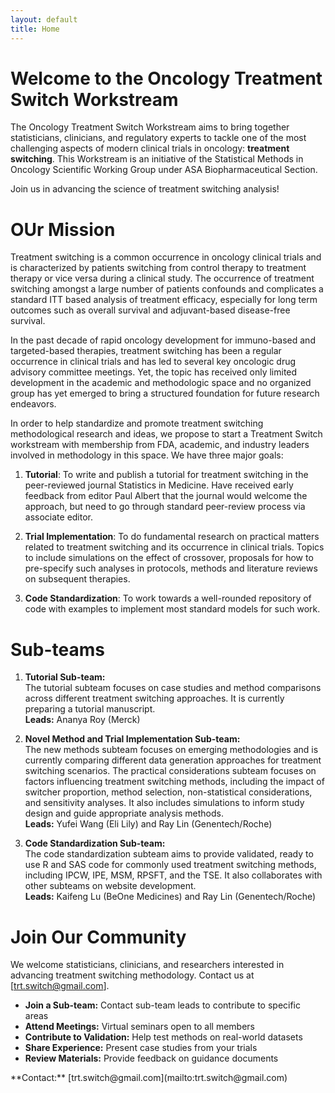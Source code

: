 ```yaml
---
layout: default
title: Home
---
```


# Welcome to the Oncology Treatment Switch Workstream

The Oncology Treatment Switch Workstream aims to bring together statisticians, clinicians, and regulatory experts to tackle one of the most challenging aspects of modern clinical trials in oncology: **treatment switching**. This Workstream is an initiative of the Statistical Methods in Oncology Scientific Working Group under ASA Biopharmaceutical Section.


<!--
When patients switch from their assigned treatment to another therapy (often due to disease progression or safety concerns), traditional intent-to-treat analyses may not provide the most relevant estimates of treatment efficacy. Our workstream develops, validates, and promotes statistical methods that can properly adjust for this switching while maintaining scientific rigor.

**Why This Matters:**
- Treatment switching is increasingly common in oncology trials
- Regulatory agencies need robust methods for evaluation
- Patients and clinicians need clear efficacy estimates
- Statistical community needs validated, accessible tools
-->

Join us in advancing the science of treatment switching analysis!

<!-- <button class="collapsible">📋 Objectives</button>
<div class="collapsible-content">
-->
# OUr Mission
  <p>Treatment switching is a common occurrence in oncology clinical trials and is characterized by patients switching from control therapy to treatment therapy or vice versa during a clinical study. The occurrence of treatment switching amongst a large number of patients confounds and complicates a standard ITT based analysis of treatment efficacy, especially for long term outcomes such as overall survival and adjuvant-based disease-free survival.</p>
  
  <p>In the past decade of rapid oncology development for immuno-based and targeted-based therapies, treatment switching has been a regular occurrence in clinical trials and has led to several key oncologic drug advisory committee meetings. Yet, the topic has received only limited development in the academic and methodologic space and no organized group has yet emerged to bring a structured foundation for future research endeavors.</p>
  
  <p>In order to help standardize and promote treatment switching methodological research and ideas, we propose to start a Treatment Switch workstream with membership from FDA, academic, and industry leaders involved in methodology in this space. We have three major goals: </p>
  
1. **Tutorial**: To write and publish a tutorial for treatment switching in the peer-reviewed journal Statistics in Medicine. Have received early feedback from editor Paul Albert that the journal would welcome the approach, but need to go through standard peer-review process via associate editor.
  
2. **Trial Implementation**: To do fundamental research on practical matters related to treatment switching and its occurrence in clinical trials. Topics to include simulations on the effect of crossover, proposals for how to pre-specify such analyses in protocols, methods and literature reviews on subsequent therapies.
  
3. **Code Standardization**: To work towards a well-rounded repository of code with examples to implement most standard models for such work.

<!--
</div>
-->
  
<!--
<button class="collapsible">👥 Sub-teams</button>
<div class="collapsible-content">
-->
<!--
<h3>Workstream Organization</h3>
  <p>Our workstream is organized into specialized sub-teams focused on different aspects of treatment switching methodology.</p>
-->   
# Sub-teams  
  1. **Tutorial Sub-team:**    
    The tutorial subteam focuses on case studies and method comparisons across different treatment switching approaches. It is currently preparing a tutorial manuscript.    
    **Leads:**  Ananya Roy (Merck)

2. **Novel Method and Trial Implementation Sub-team:**    
    The new methods subteam focuses on emerging methodologies and is currently comparing different data generation approaches for treatment switching scenarios. The practical considerations subteam focuses on factors influencing treatment switching methods, including the impact of switcher proportion, method selection, non-statistical considerations, and sensitivity analyses. It also includes simulations to inform study design and guide appropriate analysis methods.    
    **Leads:** Yufei Wang (Eli Lily) and Ray Lin (Genentech/Roche)
   
 3. **Code Standardization Sub-team:**    
    The code standardization subteam aims to provide validated, ready to use R and SAS code for commonly used treatment switching methods, including IPCW, IPE, MSM, RPSFT, and the TSE. It also collaborates with other subteams on website development.    
    **Leads:** Kaifeng Lu (BeOne Medicines) and Ray Lin (Genentech/Roche)


<!--
<button class="collapsible">📈 Recent Updates</button>
<div class="collapsible-content">
  <h3>Latest Developments</h3>
  
  <h4>Recent Milestones:</h4>
  <ul>
    <li><strong>Q4 2024:</strong> Published package on CRAN </li>

  </ul>
  
  <h4>Upcoming Activities:</h4>
 
</div>
-->
<!--
<button class="collapsible">👨‍💼 Get Involved</button>
<div class="collapsible-content">
-->
# Join Our Community
  We welcome statisticians, clinicians, and researchers interested in advancing treatment switching methodology. Contact us at [trt.switch@gmail.com].  
  <ul>
    <li><strong>Join a Sub-team:</strong> Contact sub-team leads to contribute to specific areas</li>
    <li><strong>Attend Meetings:</strong> Virtual seminars open to all members</li>
    <li><strong>Contribute to Validation:</strong> Help test methods on real-world datasets</li>
    <li><strong>Share Experience:</strong> Present case studies from your trials</li>
    <li><strong>Review Materials:</strong> Provide feedback on guidance documents</li>
  </ul>
**Contact:** [trt.switch@gmail.com](mailto:trt.switch@gmail.com)
  
<!--
</div>
## Quick Navigation

<div style="display: grid; grid-template-columns: repeat(auto-fit, minmax(200px, 1fr)); gap: 1rem; margin: 2rem 0;">
  
  <div style="text-align: center; padding: 1rem; border: 1px solid #dee2e6; border-radius: 8px;">
    <h3>👥 Members</h3>
    <p>Meet our workstream team members </p>
    <a href="{{ '/members' | relative_url }}" class="btn">View Team</a>
  </div>

  <div style="text-align: center; padding: 1rem; border: 1px solid #dee2e6; border-radius: 8px;">
    <h3>📊 Methods</h3>
    <p>Methods adjusting for treatment switching</p>
    <a href="{{ '/methods' | relative_url }}" class="btn">Learn More</a>
  </div>
    
  <div style="text-align: center; padding: 1rem; border: 1px solid #dee2e6; border-radius: 8px;">
    <h3>🎓 Seminars</h3>
    <p>Educational webinars</p>
    <a href="{{ '/seminars' | relative_url }}" class="btn">View Schedule</a>
  </div>
  
  <div style="text-align: center; padding: 1rem; border: 1px solid #dee2e6; border-radius: 8px;">
    <h3>📚 Resources</h3>
    <p>Training materials and publications</p>
    <a href="{{ '/resources' | relative_url }}" class="btn">Explore</a>
  </div>
  
  <div style="text-align: center; padding: 1rem; border: 1px solid #dee2e6; border-radius: 8px;">
    <h3>📦 R Package</h3>
    <p>Download our R package</p>
    <a href="https://github.com/ShreyaSreeram27/trtswitch" class="btn" target="_blank">CRAN</a>
  </div>

</div>
-->




